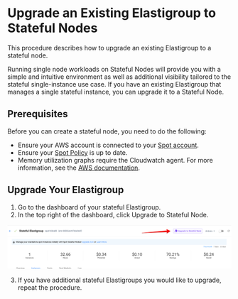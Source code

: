 # Upgrade an Existing Elastigroup to Stateful Nodes

This procedure describes how to upgrade an existing Elastigroup to a stateful node.

Running single node workloads on Stateful Nodes will provide you with a simple and intuitive environment as well as additional visibility tailored to the stateful single-instance use case. If you have an existing Elastigroup that manages a single stateful instance, you can upgrade it to a Stateful Node.

## Prerequisites

Before you can create a stateful node, you need to do the following:

- Ensure your AWS account is connected to your [Spot account](connect-your-cloud-provider/aws-account).
- Ensure your [Spot Policy](elastigroup/tutorials/elastigroup-tasks/update-spot-policy) is up to date.
- Memory utilization graphs require the Cloudwatch agent. For more information, see the [AWS documentation](https://docs.aws.amazon.com/AWSEC2/latest/UserGuide/mon-scripts.html).

## Upgrade Your Elastigroup

1. Go to the dashboard of your stateful Elastigroup.
2. In the top right of the dashboard, click Upgrade to Stateful Node.

<img src="/managed-instance/_media/gettingstarted-upgrade-01.png" />

3. If you have additional stateful Elastigroups you would like to upgrade, repeat the procedure.

